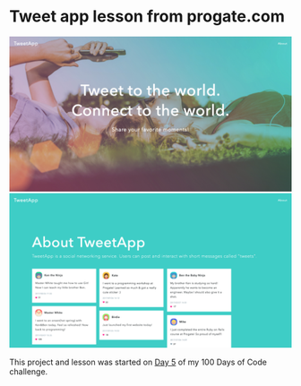 # Tweet app lesson from progate.com

![home page](public/home.png)
![about page](public/about.png)

This project and lesson was started on [Day 5](https://github.com/prophen/100-days-of-code/blob/master/Day-5.md) of my 100 Days of Code challenge.
